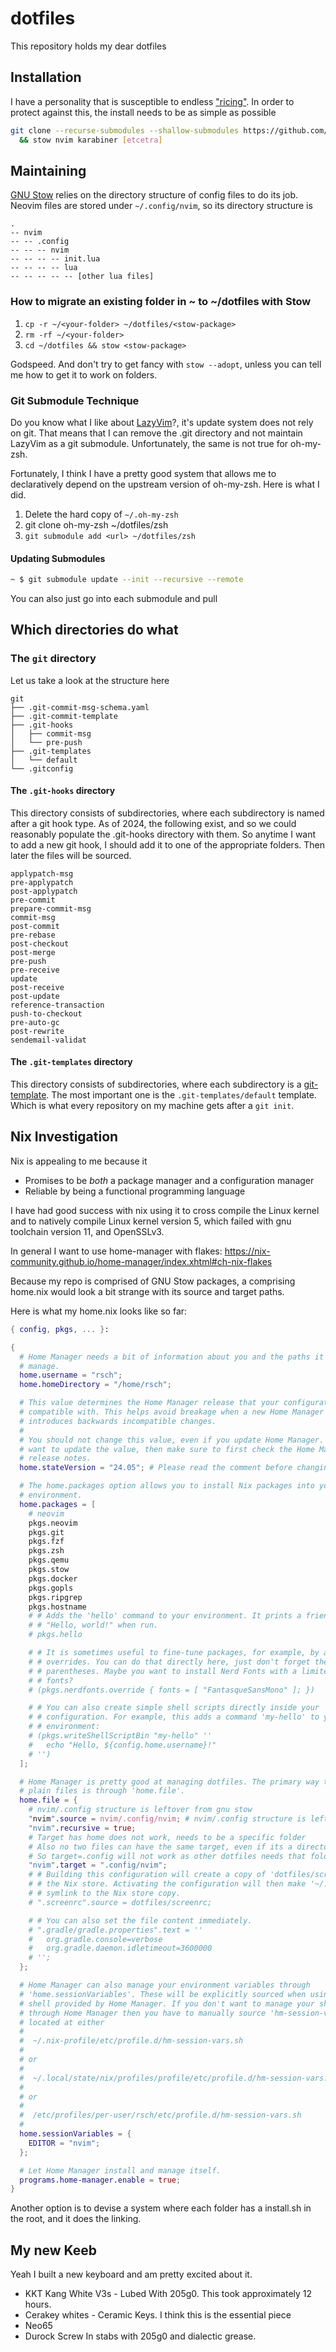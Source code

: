 # dotfiles

This repository holds my dear dotfiles

## Installation

I have a personality that is susceptible to endless ["ricing"][1].
In order to protect against this, the install needs to be as simple as possible

```sh
git clone --recurse-submodules --shallow-submodules https://github.com/michaelfortunato/dotfiles ~ \
  && stow nvim karabiner [etcetra]
```

## Maintaining

[GNU Stow][2] relies on the directory structure of config files to do its job.
Neovim files are stored under `~/.config/nvim`, so its directory structure is

```ascii
.
-- nvim
-- -- .config
-- -- -- nvim
-- -- -- -- init.lua
-- -- -- -- lua
-- -- -- -- -- [other lua files]

```

### How to migrate an existing folder in ~ to ~/dotfiles with Stow

1. `cp -r ~/<your-folder> ~/dotfiles/<stow-package>`
2. `rm -rf ~/<your-folder>`
3. `cd ~/dotfiles && stow <stow-package>`

Godspeed. And don't try to get fancy with `stow --adopt`, unless you can tell me
how to get it to work on folders.

### Git Submodule Technique

Do you know what I like about [LazyVim][3]?, it's update system does not rely
on git. That means that I can remove the .git directory and not maintain LazyVim
as a git submodule. Unfortunately, the same is not true for oh-my-zsh.

Fortunately, I think I have a pretty good system that allows me to declaratively
depend on the upstream version of oh-my-zsh. Here is what I did.

1. Delete the hard copy of `~/.oh-my-zsh`
2. git clone oh-my-zsh ~/dotfiles/zsh
3. `git submodule add <url> ~/dotfiles/zsh`

#### Updating Submodules

```bash
~ $ git submodule update --init --recursive --remote
```

You can also just go into each submodule and pull

## Which directories do what

### The `git` directory

Let us take a look at the structure here

```text
git
├── .git-commit-msg-schema.yaml
├── .git-commit-template
├── .git-hooks
│   ├── commit-msg
│   └── pre-push
├── .git-templates
│   └── default
└── .gitconfig
```

#### The `.git-hooks` directory

This directory consists of subdirectories, where each subdirectory is named after
a git hook type. As of 2024, the following exist, and so we could reasonably
populate the .git-hooks directory with them. So anytime I want to add a new git
hook, I should add it to one of the appropriate folders. Then later the
files will be sourced.

```text
applypatch-msg
pre-applypatch
post-applypatch
pre-commit
prepare-commit-msg
commit-msg
post-commit
pre-rebase
post-checkout
post-merge
pre-push
pre-receive
update
post-receive
post-update
reference-transaction
push-to-checkout
pre-auto-gc
post-rewrite
sendemail-validat
```

#### The `.git-templates` directory

This directory consists of subdirectories, where each subdirectory is a
[git-template](https://git-scm.com/docs/git-init#Documentation/git-init.txt-code--templatecodeemlttemplate-directorygtem).
The most important one is the `.git-templates/default` template. Which is
what every repository on my machine gets after a `git init`.

## Nix Investigation

Nix is appealing to me because it

- Promises to be _both_ a package manager and a configuration manager
- Reliable by being a functional programming language

I have had good success with nix using it to cross compile the Linux kernel
and to natively compile Linux kernel version 5, which failed with gnu toolchain
version 11, and OpenSSLv3.

In general I want to use home-manager with flakes: <https://nix-community.github.io/home-manager/index.xhtml#ch-nix-flakes>

Because my repo is comprised of GNU Stow packages, a comprising home.nix
would look a bit strange with its source and target paths.

Here is what my home.nix looks like so far:

```nix
{ config, pkgs, ... }:

{
  # Home Manager needs a bit of information about you and the paths it should
  # manage.
  home.username = "rsch";
  home.homeDirectory = "/home/rsch";

  # This value determines the Home Manager release that your configuration is
  # compatible with. This helps avoid breakage when a new Home Manager release
  # introduces backwards incompatible changes.
  #
  # You should not change this value, even if you update Home Manager. If you do
  # want to update the value, then make sure to first check the Home Manager
  # release notes.
  home.stateVersion = "24.05"; # Please read the comment before changing.

  # The home.packages option allows you to install Nix packages into your
  # environment.
  home.packages = [
    # neovim
    pkgs.neovim
    pkgs.git
    pkgs.fzf
    pkgs.zsh
    pkgs.qemu
    pkgs.stow
    pkgs.docker
    pkgs.gopls
    pkgs.ripgrep
    pkgs.hostname
    # # Adds the 'hello' command to your environment. It prints a friendly
    # # "Hello, world!" when run.
    # pkgs.hello

    # # It is sometimes useful to fine-tune packages, for example, by applying
    # # overrides. You can do that directly here, just don't forget the
    # # parentheses. Maybe you want to install Nerd Fonts with a limited number of
    # # fonts?
    # (pkgs.nerdfonts.override { fonts = [ "FantasqueSansMono" ]; })

    # # You can also create simple shell scripts directly inside your
    # # configuration. For example, this adds a command 'my-hello' to your
    # # environment:
    # (pkgs.writeShellScriptBin "my-hello" ''
    #   echo "Hello, ${config.home.username}!"
    # '')
  ];

  # Home Manager is pretty good at managing dotfiles. The primary way to manage
  # plain files is through 'home.file'.
  home.file = {
    # nvim/.config structure is leftover from gnu stow
    "nvim".source = nvim/.config/nvim; # nvim/.config structure is leftover from gnu stow
    "nvim".recursive = true;
    # Target has home does not work, needs to be a specific folder
    # Also no two files can have the same target, even if its a directory
    # So target=.config will not work as other dotfiles needs that folder
    "nvim".target = ".config/nvim";
    # # Building this configuration will create a copy of 'dotfiles/screenrc' in
    # # the Nix store. Activating the configuration will then make '~/.screenrc' a
    # # symlink to the Nix store copy.
    # ".screenrc".source = dotfiles/screenrc;

    # # You can also set the file content immediately.
    # ".gradle/gradle.properties".text = ''
    #   org.gradle.console=verbose
    #   org.gradle.daemon.idletimeout=3600000
    # '';
  };

  # Home Manager can also manage your environment variables through
  # 'home.sessionVariables'. These will be explicitly sourced when using a
  # shell provided by Home Manager. If you don't want to manage your shell
  # through Home Manager then you have to manually source 'hm-session-vars.sh'
  # located at either
  #
  #  ~/.nix-profile/etc/profile.d/hm-session-vars.sh
  #
  # or
  #
  #  ~/.local/state/nix/profiles/profile/etc/profile.d/hm-session-vars.sh
  #
  # or
  #
  #  /etc/profiles/per-user/rsch/etc/profile.d/hm-session-vars.sh
  #
  home.sessionVariables = {
    EDITOR = "nvim";
  };

  # Let Home Manager install and manage itself.
  programs.home-manager.enable = true;
}
```

Another option is to devise a system where each folder has a
install.sh in the root, and it does the linking.

## My new Keeb

Yeah I built a new keyboard and am pretty excited about it.

- KKT Kang White V3s - Lubed With 205g0. This took approximately 12 hours.
- Cerakey whites - Ceramic Keys. I think this is the essential piece
- Neo65
- Durock Screw In stabs with 205g0 and dialectic grease.

[1]: https://www.reddit.com/r/linuxquestions/comments/kflzb3/a_noobs_guide_to_linux_ricing/
[2]: https://www.gnu.org/software/stow/manual/stow.html
[3]: https://www.lazyvim.org
